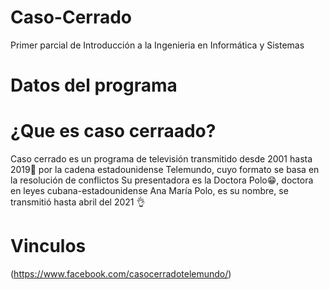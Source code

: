 # Caso-Cerrado
Primer parcial de Introducción a la Ingenieria en Informática y Sistemas

# Datos del programa
# ¿Que es caso cerraado?
Caso cerrado es un programa de televisión transmitido desde 2001 hasta 2019🙌 por la cadena estadounidense Telemundo, cuyo formato se basa en la resolución de conflictos Su presentadora es la Doctora Polo😁, doctora en leyes cubana-estadounidense Ana María Polo, es su nombre, se transmitió hasta abril del 2021 👌

# Vinculos 
(https://www.facebook.com/casocerradotelemundo/)
